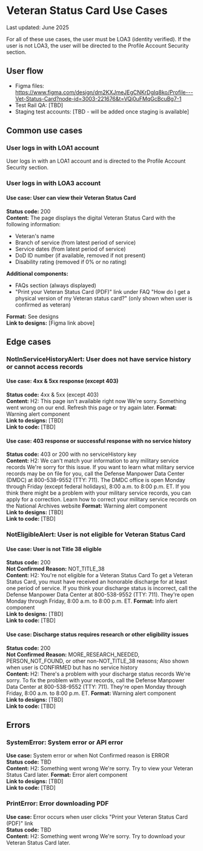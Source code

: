 # Veteran Status Card Use Cases
Last updated: June 2025

For all of these use cases, the user must be LOA3 (identity verified). If the user is not LOA3, the user will be directed to the Profile Account Security section.

## User flow
- Figma files: https://www.figma.com/design/dm2KXJmeJEgCNKrDgIq8ko/Profile---Vet-Status-Card?node-id=3003-221676&t=VQj0uFMqGcBcuBg7-1
- Test Rail QA: [TBD]
- Staging test accounts: [TBD - will be added once staging is available]

## Common use cases

### User logs in with LOA1 account
User logs in with an LOA1 account and is directed to the Profile Account Security section.

### User logs in with LOA3 account

#### Use case: User can view their Veteran Status Card
**Status code:** 200  
**Content:** The page displays the digital Veteran Status Card with the following information:
- Veteran's name
- Branch of service (from latest period of service)
- Service dates (from latest period of service) 
- DoD ID number (if available, removed if not present)
- Disability rating (removed if 0% or no rating)

**Additional components:**
- FAQs section (always displayed)
- "Print your Veteran Status Card (PDF)" link under FAQ "How do I get a physical version of my Veteran status card?" (only shown when user is confirmed as veteran)

**Format:** See designs  
**Link to designs:** [Figma link above]

## Edge cases

### NotInServiceHistoryAlert: User does not have service history or cannot access records

#### Use case: 4xx & 5xx response (except 403)
**Status code:** 4xx & 5xx (except 403)  
**Content:**
H2: This page isn't available right now
We're sorry. Something went wrong on our end. Refresh this page or try again later.
**Format:** Warning alert component  
**Link to designs:** [TBD]  
**Link to code:** [TBD]

#### Use case: 403 response or successful response with no service history
**Status code:** 403 or 200 with no serviceHistory key  
**Content:**
H2: We can't match your information to any military service records
We're sorry for this issue. If you want to learn what military service records may be on file for you, call the Defense Manpower Data Center (DMDC) at 800-538-9552 (TTY: 711). The DMDC office is open Monday through Friday (except federal holidays), 8:00 a.m. to 8:00 p.m. ET.
If you think there might be a problem with your military service records, you can apply for a correction.
Learn how to correct your military service records on the National Archives website
**Format:** Warning alert component  
**Link to designs:** [TBD]  
**Link to code:** [TBD]

### NotEligibleAlert: User is not eligible for Veteran Status Card

#### Use case: User is not Title 38 eligible
**Status code:** 200  
**Not Confirmed Reason:** NOT_TITLE_38  
**Content:**
H2: You're not eligible for a Veteran Status Card
To get a Veteran Status Card, you must have received an honorable discharge for at least one period of service. If you think your discharge status is incorrect, call the Defense Manpower Data Center at 800-538-9552 (TTY: 711). They're open Monday through Friday, 8:00 a.m. to 8:00 p.m. ET.
**Format:** Info alert component  
**Link to designs:** [TBD]  
**Link to code:** [TBD]

#### Use case: Discharge status requires research or other eligibility issues
**Status code:** 200  
**Not Confirmed Reason:** MORE_RESEARCH_NEEDED, PERSON_NOT_FOUND, or other non-NOT_TITLE_38 reasons; Also shown when user is CONFIRMED but has no service history  
**Content:**
H2: There's a problem with your discharge status records
We're sorry. To fix the problem with your records, call the Defense Manpower Data Center at 800-538-9552 (TTY: 711). They're open Monday through Friday, 8:00 a.m. to 8:00 p.m. ET.
**Format:** Warning alert component  
**Link to designs:** [TBD]  
**Link to code:** [TBD]

## Errors

### SystemError: System error or API error
**Use case:** System error or when Not Confirmed reason is ERROR  
**Status code:** TBD  
**Content:**
H2: Something went wrong
We're sorry. Try to view your Veteran Status Card later.
**Format:** Error alert component  
**Link to designs:** [TBD]  
**Link to code:** [TBD]

### PrintError: Error downloading PDF
**Use case:** Error occurs when user clicks "Print your Veteran Status Card (PDF)" link  
**Status code:** TBD  
**Content:**
H2: Something went wrong
We're sorry. Try to download your Veteran Status Card later.
